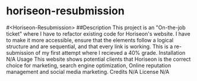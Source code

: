 # horiseon-resubmission
#&lt;Horiseon-Resubmission>  ##Description This project is an "On-the-job ticket" where I have to refactor existing code for Horiseon's website. I have to make it more accessible, ensure that the elements follow a logical structure and are sequential, and that every link is working. This is a re-submission of my  first attempt where I recieved a 40% grade.    Installation N/A  Usage This website shows potential clients that Horiseon is the correct choice for marketing, search engine optimization, Online reputation  management and social media marketing.   Credits N/A  License N/A
